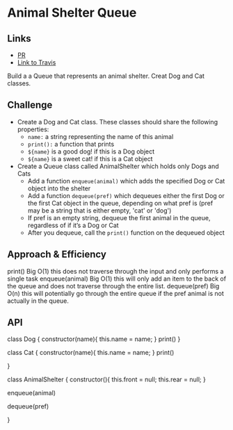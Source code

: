 # Animal Shelter Queue

## Links

-   [PR](https://github.com/morgan-401-advanced-javascript/data-structures-and-algorithms/pull/10)
-   [Link to Travis](https://travis-ci.com/morgan-401-advanced-javascript/data-structures-and-algorithms/builds/135559722)

Build a a Queue that represents an animal shelter. Creat Dog and Cat classes. 

## Challenge

* Create a Dog and Cat class. These classes should share the following properties:
     * `name:` a string representing the name of this animal
     * `print():` a function that prints
     * `${name}` is a good dog! if this is a Dog object
     * `${name}` is a sweet cat! if this is a Cat object
* Create a Queue class called AnimalShelter which holds only Dogs and Cats
     * Add a function `enqueue(animal)` which adds the specified Dog or Cat object into the shelter
     * Add a function `dequeue(pref)` which dequeues either the first Dog or the first Cat object in the queue, depending on what pref is (pref may be a string that is either empty, 'cat' or 'dog')
     * If pref is an empty string, dequeue the first animal in the queue, regardless of if it’s a Dog or Cat
     * After you dequeue, call the `print()` function on the dequeued object
## Approach & Efficiency

print() Big O(1) this does not traverse through the input and only performs a single task
enqueue(animal) Big O(1) this will only add an item to the back of the queue and does not traverse through the entire list. 
dequeue(pref) Big O(n) this will potentially go through the entire queue if the pref animal is not actually in the queue. 

## API

class Dog {
  constructor(name){
    this.name = name;
  }
    <!-- return a string `${this.name} is a good dog!`; -->
  print()
}

class Cat {
  constructor(name){
    this.name = name;
  }
    <!-- return a string `${this.name} is a sweet cat!`; -->
  print()
  
}

class AnimalShelter {
  constructor(){
    this.front = null;
    this.rear = null;
  }
  <!-- adds an animal to the rear of the queue -->
  enqueue(animal)

  <!-- this will remove the first animal of pref or the first one seen if one is not specified. In addition it will print a string based on the class of animal dequeued -->
  dequeue(pref)

}

